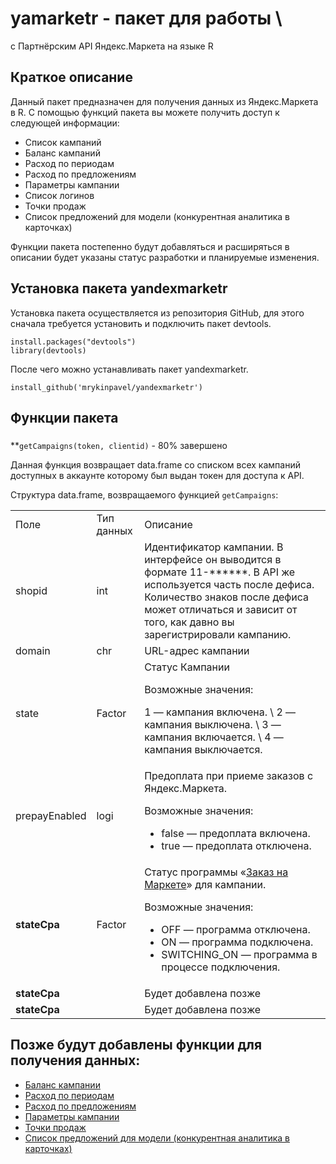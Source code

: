 # yamarketr - пакет для работы \
с Партнёрским API Яндекс.Маркета на языке R


## Краткое описание

Данный пакет предназначен для получения данных из Яндекс.Маркета в R. С помощью функций пакета вы можете получить доступ к следующей информации:



*   Список кампаний
*   Баланс кампаний
*   Расход по периодам
*   Расход по предложениям
*   Параметры кампании
*   Список логинов
*   Точки продаж
*   Список предложений для модели (конкурентная аналитика в карточках)

Функции пакета постепенно будут добавляться и расширяться в описании будет указаны статус разработки и планируемые изменения.


## Установка пакета yandexmarketr

Установка пакета осуществляется из репозитория GitHub, для этого сначала требуется установить и подключить пакет devtools.


```
install.packages("devtools")
library(devtools)
```


После чего можно устанавливать пакет yandexmarketr.


```
install_github('mrykinpavel/yandexmarketr')
```



## Функции пакета


### 
**<code>getCampaigns(token, clientid)</code> - 80% завершено</strong>

Данная функция возвращает data.frame со списком всех кампаний доступных в аккаунте которому был выдан токен для доступа к API.

Структура data.frame, возвращаемого функцией `getCampaigns`:


<table>
  <tr>
   <td>Поле
   </td>
   <td>Тип данных
   </td>
   <td>Описание
   </td>
  </tr>
  <tr>
   <td>shopid
   </td>
   <td>int
   </td>
   <td>Идентификатор кампании. В интерфейсе он выводится в формате 11-******. В API же используется часть после дефиса. Количество знаков после дефиса может отличаться и зависит от того, как давно вы зарегистрировали кампанию.
   </td>
  </tr>
  <tr>
   <td>domain
   </td>
   <td>chr
   </td>
   <td>URL-адрес кампании
   </td>
  </tr>
  <tr>
   <td>state
   </td>
   <td>Factor
   </td>
   <td>Статус Кампании
<p>
Возможные значения:
<p>
 1 — кампания включена. \
2 — кампания выключена. \
3 — кампания включается. \
4 — кампания выключается.
   </td>
  </tr>
  <tr>
   <td>prepayEnabled
   </td>
   <td>logi
   </td>
   <td>Предоплата при приеме заказов с Яндекс.Маркета.
<p>
Возможные значения:<ul>

<li>false — предоплата включена.
<li>true — предоплата отключена.</li></ul>

   </td>
  </tr>
  <tr>
   <td><strong>stateCpa</strong>
   </td>
   <td>Factor
   </td>
   <td>Статус программы «<a href="https://yandex.ru/support/partnermarket/purchase/about.html">Заказ на Маркете</a>» для кампании.
<p>
Возможные значения:<ul>

<li>OFF — программа отключена.
<li>ON — программа подключена.
<li>SWITCHING_ON — программа в процессе подключения.</li></ul>

   </td>
  </tr>
  <tr>
   <td><strong>stateCpa</strong>
   </td>
   <td>
   </td>
   <td>Будет добавлена позже
   </td>
  </tr>
  <tr>
   <td><strong>stateCpa</strong>
   </td>
   <td>
   </td>
   <td>Будет добавлена позже
   </td>
  </tr>
</table>



## Позже будут добавлены функции для получения данных:



*   [Баланс кампании](https://tech.yandex.ru/market/partner/doc/dg/reference/get-campaigns-id-balance-docpage/)
*   [Расход по периодам](https://tech.yandex.ru/market/partner/doc/dg/reference/get-campaigns-id-stats-main-docpage/)
*   [Расход по предложениям](https://tech.yandex.ru/market/partner/doc/dg/reference/get-campaigns-id-stats-offers-docpage/)
*   [Параметры кампании](https://tech.yandex.ru/market/partner/doc/dg/reference/get-campaigns-id-settings-docpage/)
*   [Точки продаж](https://tech.yandex.ru/market/partner/doc/dg/reference/outlet-methods-docpage/)
*   [Список предложений для модели (конкурентная аналитика в карточках)](https://tech.yandex.ru/market/partner/doc/dg/reference/content-methods-docpage/)

<!-- GD2md-html version 1.0β13 -->
